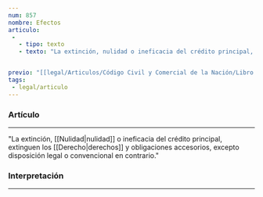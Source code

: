 ```yaml
---
num: 857
nombre: Efectos
articulo: 
 - 
   - tipo: texto
   - texto: "La extinción, nulidad o ineficacia del crédito principal, extinguen los derechos y obligaciones accesorios, excepto disposición legal o convencional en contrario."


previo: "[[legal/Articulos/Código Civil y Comercial de la Nación/Libro Tercero/Título 1/Capítulo 3/Sección 10/Sección 10, Obligaciones principales y accesorias.md|Sección 10, Obligaciones principales y accesorias]]"
tags: 
 - legal/articulo
---
```

### Artículo
---
"La extinción, [[Nulidad|nulidad]] o ineficacia del crédito principal, extinguen los [[Derecho|derechos]] y obligaciones accesorios, excepto disposición legal o convencional en contrario."

### Interpretación
---
